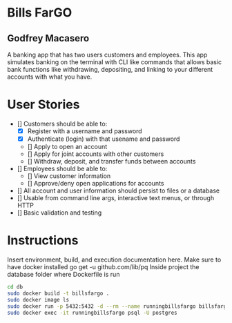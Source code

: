 # Bills FarGO
## Godfrey Macasero
A banking app that has two users customers and employees. 
This app simulates banking on the terminal with CLI like commands that allows basic bank functions like withdrawing, depositing, and linking to your different accounts with what you have.

# User Stories
- [] Customers should be able to:
    - [x] Register with a username and password
    - [x] Authenticate (login) with that usename and password
    - [] Apply to open an account
    - [] Apply for joint accounts with other customers
    - [] Withdraw, deposit, and transfer funds between accounts
- [] Employees should be able to:
    - [] View customer information
    - [] Approve/deny open applications for accounts
- [] All account and user information should persist to files or a database
- [] Usable from command line args, interactive text menus, or through HTTP
- [] Basic validation and testing


# Instructions
Insert environment, build, and execution documentation here.
Make sure to have docker installed
go get -u github.com/lib/pq
Inside project the database folder where Dockerfile is run
```bash
cd db
sudo docker build -t billsfargo .
sudo docker image ls
sudo docker run -p 5432:5432 -d --rm --name runningbillsfargo billsfargo
sudo docker exec -it runningbillsfargo psql -U postgres
```
